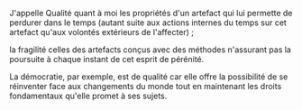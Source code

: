 J'appelle Qualité quant à moi les propriétés d'un artefact qui lui permette de perdurer dans le temps (autant suite aux actions internes du temps sur cet artefact qu'aux volontés extérieurs de l'affecter) ;

la fragilité celles des artefacts conçus avec des méthodes n'assurant pas la poursuite à chaque instant de cet esprit de pérénité.

La démocratie, par exemple, est de qualité car elle offre la possibilité de se réinventer face aux changements du monde tout en maintenant les droits fondamentaux qu'elle promet à ses sujets.
